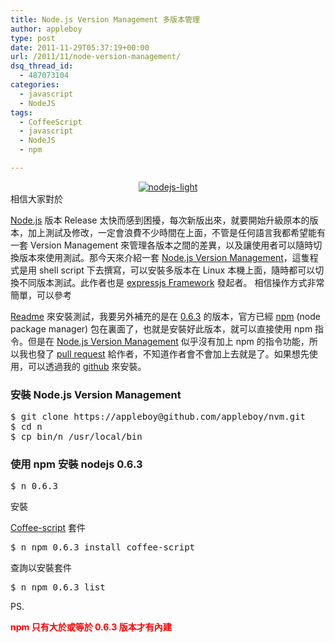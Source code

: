 ```yaml
---
title: Node.js Version Management 多版本管理
author: appleboy
type: post
date: 2011-11-29T05:37:19+00:00
url: /2011/11/node-version-management/
dsq_thread_id:
  - 487073104
categories:
  - javascript
  - NodeJS
tags:
  - CoffeeScript
  - javascript
  - NodeJS
  - npm

---
```

<div style="margin: 0 auto;text-align:center">
  <a href="https://www.flickr.com/photos/appleboy/6033708087/" title="nodejs-light by appleboy46, on Flickr"><img src="https://i1.wp.com/farm7.static.flickr.com/6199/6033708087_ff1a02a337_o.jpg?resize=260%2C71&#038;ssl=1" alt="nodejs-light" data-recalc-dims="1" /></a>
</div> 相信大家對於 

<a href="http://nodejs.org" target="_blank">Node.js</a> 版本 Release 太快而感到困擾，每次新版出來，就要開始升級原本的版本，加上測試及修改，一定會浪費不少時間在上面，不管是任何語言我都希望能有一套 Version Management 來管理各版本之間的差異，以及讓使用者可以隨時切換版本來使用測試。那今天來介紹一套 <a href="https://github.com/visionmedia/n" target="_blank">Node.js Version Management</a>，這隻程式是用 shell script 下去撰寫，可以安裝多版本在 Linux 本機上面，隨時都可以切換不同版本測試。此作者也是 <a href="http://expressjs" target="_blank">expressjs Framework</a> 發起者。 <!--more--> 相信操作方式非常簡單，可以參考 

<a href="https://github.com/visionmedia/n" target="_blank">Readme</a> 來安裝測試，我要另外補充的是在 <a href="http://blog.nodejs.org/2011/11/25/node-v0-6-3/" target="_blank">0.6.3</a> 的版本，官方已經 <a href="http://npmjs.org/" target="_blank">npm</a> (node package manager) 包在裏面了，也就是安裝好此版本，就可以直接使用 npm 指令。但是在 <a href="https://github.com/visionmedia/n" target="_blank">Node.js Version Management</a> 似乎沒有加上 npm 的指令功能，所以我也發了 <a href="https://github.com/visionmedia/n/pull/43" target="_blank">pull request</a> 給作者，不知道作者會不會加上去就是了。如果想先使用，可以透過我的 <a href="https://github.com/appleboy/" target="_blank">github</a> 來安裝。 

### 安裝 Node.js Version Management

<pre class="brush: bash; title: ; notranslate" title="">$ git clone https://appleboy@github.com/appleboy/nvm.git
$ cd n
$ cp bin/n /usr/local/bin</pre>

### 使用 npm 安裝 nodejs 0.6.3 

<pre class="brush: bash; title: ; notranslate" title="">$ n 0.6.3</pre> 安裝 

<a href="http://jashkenas.github.com/coffee-script/" target="_blank">Coffee-script</a> 套件 

<pre class="brush: bash; title: ; notranslate" title="">$ n npm 0.6.3 install coffee-script</pre> 查詢以安裝套件 

<pre class="brush: bash; title: ; notranslate" title="">$ n npm 0.6.3 list</pre> PS. 

**<span style="color:red">npm 只有大於或等於 0.6.3 版本才有內建</span>**